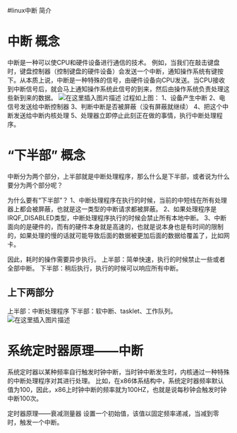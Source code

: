 #linux中断 简介
# 中断 概念

中断是一种可以使CPU和硬件设备进行通信的技术。 例如，当我们在敲击键盘时，键盘控制器（控制键盘的硬件设备）会发送一个中断，通知操作系统有键按下。从本质上说，中断是一种特殊的信号，由硬件设备向CPU发送。当CPU接收到中断信号后，就会马上通知操作系统此信号的到来，然后由操作系统负责处理这些新到来的数据。 <img src="https://raw.githubusercontent.com/Double2hao/xujiajia_blog/main/img/16209910704560.png " alt="在这里插入图片描述"> 过程如上图： 1、设备产生中断 2、电信号发送给中断控制器 3、判断中断是否被屏蔽（没有屏蔽就继续） 4、把这个中断发送给中断内核处理 5、处理器立即停止此刻正在做的事情，执行中断处理程序。

# “下半部” 概念

中断分为两个部分，上半部就是中断处理程序，那么什么是下半部，或者说为什么要分为两个部分呢？

为什么要有“下半部”？ 1、中断处理程序在执行的时候，当前的中短线在所有处理器上都会被屏蔽，也就是这一类型的中断请求都被屏蔽。 2、如果处理程序是IRQF_DISABLED类型，中断处理程序执行的时候会禁止所有本地中断。 3、中断面向的是硬件的，而有的硬件本身就是高速的，也就是说本身也是有时间的限制的，如果处理的慢的话就可能导致后面的数据被更加后面的数据给覆盖了，比如网卡。

因此，耗时的操作需要异步执行。 上半部：简单快速，执行的时候禁止一些或者全部中断。 下半部：稍后执行，执行的时候可以响应所有中断。

## 上下两部分

上半部：中断处理程序 下半部：软中断、tasklet、工作队列。 <img src="https://raw.githubusercontent.com/Double2hao/xujiajia_blog/main/img/16209910705021.png " alt="在这里插入图片描述">

# 系统定时器原理——中断

系统定时器以某种频率自行触发时钟中断，当时钟中断发生时，内核通过一种特殊的中断处理程序对其进行处理。 比如，在x86体系结构中，系统定时器频率默认值为100，因此，x86上时钟中断的频率就为100HZ，也就是说每秒钟会触发时钟中断100次。

定时器原理——衰减测量器 设置一个初始值，该值以固定频率递减，当减到零时，触发一个中断。
